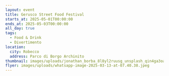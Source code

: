 ```yaml
---
layout: event
title: Gerusco Street Food Festival
starts_at: 2025-05-01T00:00:00
ends_at: 2025-05-03T00:00:00
all_day: true
tags:
  - Food & Drink
  - Divertimento
location:
  city: Robecco
  address: Parco di Borgo Archinito
thumbnail: images/uploads/jonathan_borba_8l8yl2ruusg_unsplash_qin4ga3oal.jpg
flyer: images/uploads/whatsapp-image-2025-03-13-at-07.40.38.jpeg
---
```


